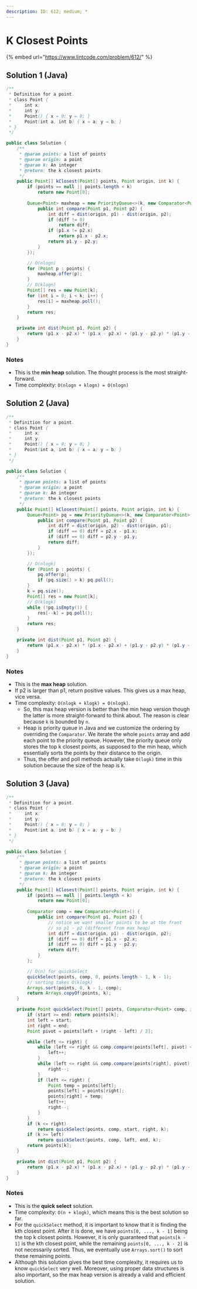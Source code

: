 ```yaml
---
description: ID: 612; medium; *
---
```

# K Closest Points

{% embed url="https://www.lintcode.com/problem/612/" %}

## Solution 1 (Java)

```java
/**
 * Definition for a point.
 * class Point {
 *     int x;
 *     int y;
 *     Point() { x = 0; y = 0; }
 *     Point(int a, int b) { x = a; y = b; }
 * }
 */

public class Solution {
    /**
     * @param points: a list of points
     * @param origin: a point
     * @param k: An integer
     * @return: the k closest points
     */
    public Point[] kClosest(Point[] points, Point origin, int k) {
        if (points == null || points.length < k)
            return new Point[0];
        
        Queue<Point> maxheap = new PriorityQueue<>(k, new Comparator<Point>() {
            public int compare(Point p1, Point p2) {
                int diff = dist(origin, p1) - dist(origin, p2);
                if (diff != 0)
                    return diff;
                if (p1.x != p2.x)
                    return p1.x - p2.x;
                return p1.y - p2.y;
            }
        });

        // O(nlogn)
        for (Point p : points) {
            maxheap.offer(p);
        }
        // O(klogn)
        Point[] res = new Point[k];
        for (int i = 0; i < k; i++) {
            res[i] = maxheap.poll();
        }
        return res;
    }

    private int dist(Point p1, Point p2) {
        return (p1.x - p2.x) * (p1.x - p2.x) + (p1.y - p2.y) * (p1.y - p2.y);
    }
}
```

### Notes

* This is the **min heap** solution. The thought process is the most straight-forward.
* Time complexity: `O(nlogn + klogn) = O(nlogn)`

## Solution 2 (Java)

```java
/**
 * Definition for a point.
 * class Point {
 *     int x;
 *     int y;
 *     Point() { x = 0; y = 0; }
 *     Point(int a, int b) { x = a; y = b; }
 * }
 */

public class Solution {
    /**
     * @param points: a list of points
     * @param origin: a point
     * @param k: An integer
     * @return: the k closest points
     */
    public Point[] kClosest(Point[] points, Point origin, int k) {
        Queue<Point> pq = new PriorityQueue<>(k, new Comparator<Point>() {
            public int compare(Point p1, Point p2) {
                int diff = dist(origin, p2) - dist(origin, p1);
                if (diff == 0) diff = p2.x - p1.x;
                if (diff == 0) diff = p2.y - p1.y;
                return diff;
            }
        });

        // O(nlogk)
        for (Point p : points) {
            pq.offer(p);
            if (pq.size() > k) pq.poll();
        }
        k = pq.size();
        Point[] res = new Point[k];
        // O(klogk)
        while (!pq.isEmpty()) {
            res[--k] = pq.poll();
        }
        return res;
    }

    private int dist(Point p1, Point p2) {
        return (p1.x - p2.x) * (p1.x - p2.x) + (p1.y - p2.y) * (p1.y - p2.y);
    }
}
```

### Notes

* This is the **max heap** solution. 
* If p2 is larger than p1, return positive values. This gives us a max heap, vice versa.
* Time complexity: `O(nlogk + klogk) = O(nlogk)`. 
  * So, this max heap version is better than the min heap version though the latter is more straight-forward to think about. The reason is clear because `k` is bounded by `n`.
  * Heap is priority queue in Java and we customize the ordering by overriding the `Comparator`. We iterate the whole `points` array and add each point to the priority queue. However, the priority queue only stores the top k closest points, as supposed to the min heap, which essentially sorts the points by their distance to the origin. 
  * Thus, the offer and poll methods actually take `O(logk)` time in this solution because the size of the heap is k.

## Solution 3 (Java)

```java
/**
 * Definition for a point.
 * class Point {
 *     int x;
 *     int y;
 *     Point() { x = 0; y = 0; }
 *     Point(int a, int b) { x = a; y = b; }
 * }
 */

public class Solution {
    /**
     * @param points: a list of points
     * @param origin: a point
     * @param k: An integer
     * @return: the k closest points
     */
    public Point[] kClosest(Point[] points, Point origin, int k) {
        if (points == null || points.length < k)
            return new Point[0];
        
        Comparator comp = new Comparator<Point>() {
            public int compare(Point p1, Point p2) {
                // notice we want smaller points to be at the front
                // so p1 - p2 (different from max heap)
                int diff = dist(origin, p1) - dist(origin, p2);
                if (diff == 0) diff = p1.x - p2.x;
                if (diff == 0) diff = p1.y - p2.y;
                return diff;
            }
        };

        // O(n) for quickSelect
        quickSelect(points, comp, 0, points.length - 1, k - 1);
        // sorting takes O(klogk)
        Arrays.sort(points, 0, k - 1, comp);
        return Arrays.copyOf(points, k);
    }

    private Point quickSelect(Point[] points, Comparator<Point> comp, int start, int end, int k) {
        if (start >= end) return points[k];
        int left = start;
        int right = end;
        Point pivot = points[left + (right - left) / 2];

        while (left <= right) {
            while (left <= right && comp.compare(points[left], pivot) < 0) {
                left++;
            }
            while (left <= right && comp.compare(points[right], pivot) > 0) {
                right--;
            }
            if (left <= right) {
                Point temp = points[left];
                points[left] = points[right];
                points[right] = temp;
                left++;
                right--;
            }
        }
        if (k <= right) 
            return quickSelect(points, comp, start, right, k);
        if (k >= left)
            return quickSelect(points, comp, left, end, k);
        return points[k];
    }

    private int dist(Point p1, Point p2) {
        return (p1.x - p2.x) * (p1.x - p2.x) + (p1.y - p2.y) * (p1.y - p2.y);
    }
}
```

### Notes

* This is the **quick select** solution.
* Time complexity: `O(n + klogk)`, which means this is the best solution so far. 
* For the `quickSelect` method, it is important to know that it is finding the kth closest point. After it is done, we have `points[0, ..., k - 1]` being the top k closest points. However, it is only guaranteed that `points[k - 1]` is the kth closest point, while the remaining `points[0, ..., k - 2]` is not necessarily sorted. Thus, we eventually use `Arrays.sort()` to sort these remaining points.
* Although this solution gives the best time complexity, it requires us to know `quickSelect` very well. Moreover, using proper data structures is also important, so the max heap version is already a valid and efficient solution.
